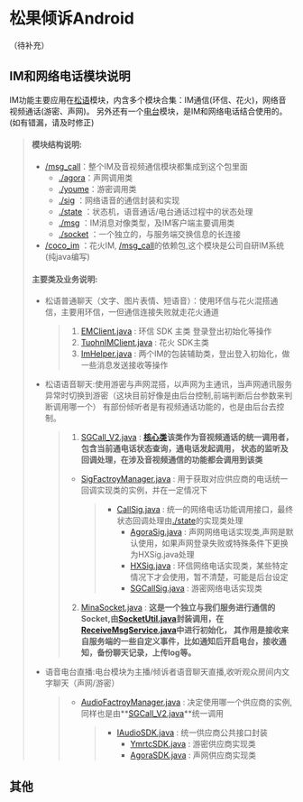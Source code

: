 松果倾诉Android
=
（待补充）

IM和网络电话模块说明
-
IM功能主要应用在[松语](#)模块，内含多个模块合集：IM通信(环信、花火)，网络音视频通话(游密、声网)。
另外还有一个[电台](#)模块，是IM和网络电话结合使用的。
(如有错漏，请及时修正)
>#### 模块结构说明: 
>*  [/msg_call](#)：整个IM及音视频通信模块都集成到这个包里面
>    * [./agora](#)：声网调用类
>    * [./youme](#)：游密调用类
>    * [./sig](#)  ：网络语音的通信封装和实现
>    * [./state](#)  ：状态机，语音通话/电台通话过程中的状态处理
>    * [./msg](#)  ：IM消息对像类型，及IM客户端主要调用类
>    * [./socket](#)  ：一个独立的，与服务端交换信息的长连接
>* [/coco_im](#)  ：花火IM, [/msg_call](#)的依赖包,这个模块是公司自研IM系统(纯java编写)
>#### 主要类及业务说明:
>
>* 松语普通聊天（文字、图片表情、短语音）：使用环信与花火混搭通信，主要用环信，一但通信连接失败就走花火通道
>   >1. [EMClient.java](#) : 环信 SDK 主类 登录登出初始化等操作
>   >2. [TuohnIMClient.java](#) : 花火 SDK主类
>   >3. [ImHelper.java](#) : 两个IM的包装辅助类，登出登入初始化，做一些消息发送接收等操作
>
>* 松语语音聊天:使用游密与声网混搭，以声网为主通讯，当声网通讯服务异常时切换到游密（这块目前好像是由后台控制,前端判断后台参数来判断调用哪一个）
   有部份倾听者是有视频通话功能的，也是由后台去控制。
>
>   >1. [SGCall_V2.java](#) : **[核心类](#)该类作为音视频通话的统一调用者，包含当前通电话状态查询，通电话发起调用，
        状态的监听及回调处理，在涉及音视频通信的功能都会调用到该类**
>   >
>   >* [SigFactroyManager.java](#) : 用于获取对应供应商的电话统一回调实现类的实例，并在一定情况下
>   >   >*  [CallSig.java](#) : 统一的网络电话功能调用接口，最终状态回调处理由[./state](#)的实现类处理
>   >   >    *  [AgoraSig.java](#) : 声网网络电话实现类,声网是默认使用，如果声网登录失败或特殊条件下更换为HXSig.java处理
>   >   >    *  [HXSig.java](#) : 环信网络电话实现类，某些特定情况下才会使用，暂不清楚，可能是后台设定
>   >   >    *  [SGCallSig.java](#) : 游密网络电话实现类
>   >2. [MinaSocket.java](#) : **这是一个独立与我们服务进行通信的Socket,由[SocketUtil.java](#)封装调用，在[ReceiveMsgService.java](#)中进行初始化，
        其作用是接收来自服务端的一些自定义事件，比如通知后开启电台，接收通知，备份聊天记录，上传log等。**
>* 语音电台直播:电台模块为主播/倾诉者语音聊天直播,收听观众房间内文字聊天（声网/游密）
>   >* [AudioFactroyManager.java](#) : 决定使用哪一个供应商的实例,同样也是由**[SGCall_V2.java](#)**统一调用
>   >   >* [IAudioSDK.java](#) : 统一供应商公共接口封装
>   >   >    *  [YmrtcSDK.java](#) : 游密供应商实现类
>   >   >    *  [AgoraSDK.java](#) : 声网供应商实现类
>

其他
-
